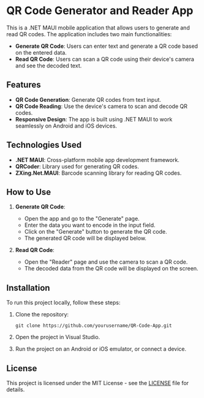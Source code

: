 # QR Code Generator and Reader App

This is a .NET MAUI mobile application that allows users to generate and read QR codes. The application includes two main functionalities:

- **Generate QR Code**: Users can enter text and generate a QR code based on the entered data.
- **Read QR Code**: Users can scan a QR code using their device's camera and see the decoded text.

## Features

- **QR Code Generation**: Generate QR codes from text input.
- **QR Code Reading**: Use the device's camera to scan and decode QR codes.
- **Responsive Design**: The app is built using .NET MAUI to work seamlessly on Android and iOS devices.

## Technologies Used

- **.NET MAUI**: Cross-platform mobile app development framework.
- **QRCoder**: Library used for generating QR codes.
- **ZXing.Net.MAUI**: Barcode scanning library for reading QR codes.

## How to Use

1. **Generate QR Code**:
   - Open the app and go to the "Generate" page.
   - Enter the data you want to encode in the input field.
   - Click on the "Generate" button to generate the QR code.
   - The generated QR code will be displayed below.

2. **Read QR Code**:
   - Open the "Reader" page and use the camera to scan a QR code.
   - The decoded data from the QR code will be displayed on the screen.

## Installation

To run this project locally, follow these steps:

1. Clone the repository:
   ```
   git clone https://github.com/yourusername/QR-Code-App.git
   ```

2. Open the project in Visual Studio.

3. Run the project on an Android or iOS emulator, or connect a device.

## License

This project is licensed under the MIT License - see the [LICENSE](LICENSE) file for details.
